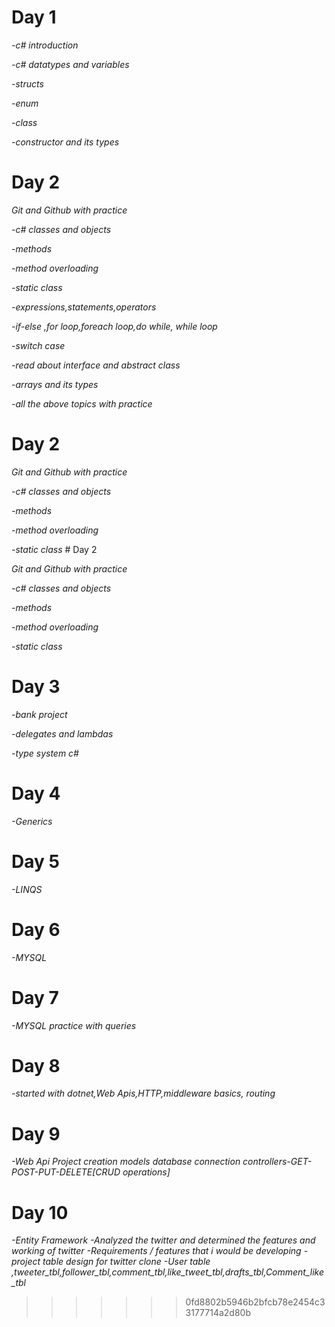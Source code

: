 

# Day 1

*-c# introduction*

*-c# datatypes and variables*

*-structs*

*-enum*

*-class* 

*-constructor and its types* 

# Day 2


*Git and Github with practice*

*-c# classes and objects*

*-methods*

*-method overloading*

*-static class* 

*-expressions,statements,operators* 

*-if-else ,for loop,foreach loop,do while, while loop* 

*-switch case* 

*-read about interface and abstract class*

*-arrays and its types*

*-all the above topics with practice*  


# Day 2


*Git and Github with practice*

*-c# classes and objects*

*-methods*

*-method overloading*

*-static class* # Day 2


*Git and Github with practice*

*-c# classes and objects*

*-methods*

*-method overloading*

*-static class* 

# Day 3


*-bank project*

*-delegates and lambdas*

*-type system c#*

# Day 4


*-Generics*

# Day 5


*-LINQS*


# Day 6


*-MYSQL*

# Day 7


*-MYSQL practice with queries*

# Day 8


*-started with dotnet,Web Apis,HTTP,middleware basics, routing*

# Day 9


*-Web Api Project creation*
*models*
*database connection*
*controllers-GET-POST-PUT-DELETE[CRUD operations]*

# Day 10


*-Entity Framework*
*-Analyzed the twitter and determined the features and working  of twitter*
*-Requirements / features that i would be developing*
*-project table design for twitter clone*
*-User table ,tweeter_tbl,follower_tbl,comment_tbl,like_tweet_tbl,drafts_tbl,Comment_like_tbl*



>>>>>>> 0fd8802b5946b2bfcb78e2454c33177714a2d80b
